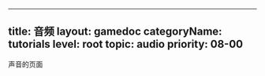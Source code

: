
---
title: 音频
layout: gamedoc
categoryName: tutorials
level: root
topic: audio
priority: 08-00
---

声音的页面

